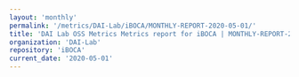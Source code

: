 ```yaml
---
layout: 'monthly'
permalink: '/metrics/DAI-Lab/iBOCA/MONTHLY-REPORT-2020-05-01/'
title: 'DAI Lab OSS Metrics Metrics report for iBOCA | MONTHLY-REPORT-2020-05-01'
organization: 'DAI-Lab'
repository: 'iBOCA'
current_date: '2020-05-01'
---
```


